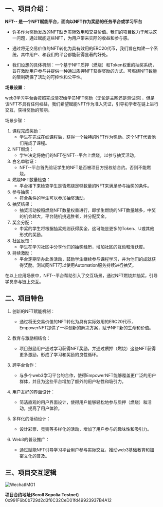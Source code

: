 ## 一、项目介绍：
**NFT-- 是一个NFT赋能平台，面向以NFT作为奖励的任务平台或学习平台**
* 许多作为奖励发放的NFT缺乏实际效用和交易价值。我们的项目致力于解决这一问题，通过赋能这些NFT，为用户带来实际的收益和参与感。
  
* 通过将无交易价值的NFT转化为具有效用的ERC20代币，我们旨在构建一个系统，其中用户、和我们的平台都能获得显著的好处。
* 我们设想的具体机制：一个基于NFT质押（燃烧）和Token权重的抽奖系统，旨在激励用户参与并提供一种通过质押NFT获得奖励的方式。可燃烧NFT数量的限制确保了活动的可控性和公平性。

**场景设置**：

web3学习平台会按照完成情况给学员NFT奖励（无论是主网还是测试网），但是该NFT不具有任何权益，我们希望赋能NFT作为准入凭证，引导初学者在链上进行交互，获得奖励的预期。

场景步骤：
1. 课程完成奖励：
   - 学生在完成在线课程后，获得一个独特的NFT作为奖励。这个NFT代表他们完成了课程。
2. NFT燃烧：
   - 学生决定将他们的NFT在NFT--平台上燃烧，以参与抽奖活动。
3. 白名单验证：
   - NFT--平台首先验证学生的NFT是否被项目方授权给合约。否则不能燃烧。
4. 燃烧NFT数量检查：
   - 平台接下来检查学生是否燃烧足够数量的NFT来满足参与抽奖的条件。
5. 参与抽奖：
   - 符合条件的学生可以参加抽奖活动。
6. 抽奖结果：
   - 抽奖活动按照燃烧NFT数量权重进行，即学生燃烧的NFT数量越多，中奖的机会越大。平台随机挑选胜者，并分配奖金。
7. 奖金分配：
   - 中奖的学生将根据抽奖规则获得奖金，这可能是更多的Token、U或其他形式的奖励。
8. 社区反馈：
   - 学生在学习社区中分享他们的抽奖经历，增加社区的互动和活跃度。
9. 持续激励：
   - 平台定期举办此类活动，鼓励学生继续参与课程学习，并为他们的成就获得奖励。测试网NFT可以使用Automation服务持续进行抽奖。
  
  在以上应用场景中，NFT--平台帮助引入了交互场景，通过NFT燃烧并抽奖，引导学员参与链上交互。

## 二、项目特色

1. 创新的NFT赋能机制：
   - 通过将无交易价值的NFT转化为具有实际效用的ERC20代币，EmpowerNFT提供了一种创新的解决方案，赋予NFT新的生命和价值。

2. 教育与激励相结合：
   - 项目鼓励用户通过学习获得NFT奖励，并通过质押（燃烧）这些NFT获得更多激励，形成了学习和奖励的良性循环。

3. 跨平台合作：
   - 与多个web3学习平台的合作，使得EmpowerNFT能够覆盖更广泛的用户群体，并且为这些平台增加了额外的用户粘性和吸引力。

4. 用户友好的界面设计：
   - 简洁直观的用户界面设计，使得用户能够轻松地参与质押（燃烧）和活动，提高了用户体验。

5. 多样化的活动设计：
   - 设计彩票、竞猜等多样化的活动，增加了用户参与的趣味性和吸引力。

6.  Web3的普及推广：
    - 通过赋能NFT引导学习平台用户参与实际交互，推动web3基础教育和加密文化的普及。

## 三、项目交互逻辑

![WechatIMG1](https://github.com/bcopen/web3/assets/16407912/573a9d6d-de2a-4802-aee2-12bae5159d41)


**项目合约地址(Scroll Sepolia Testnet)**
0x991F6b0b729d2d3f6C32CeD01fd49923937B4A12
